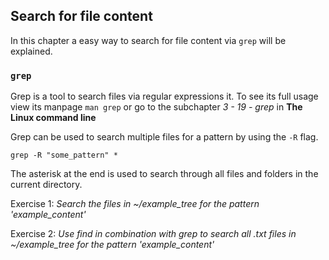 ## Search for file content
In this chapter a easy way to search for file content via `grep` will be explained.

### `grep`
Grep is a tool to search files via regular expressions it. To see its full usage view its manpage `man grep` or go to the subchapter *3 - 19 - grep* in **The Linux command line**

Grep can be used to search multiple files for a pattern by using the `-R` flag.

~~~~
grep -R "some_pattern" *
~~~~

The asterisk at the end is used to search through all files and folders in the current directory.

Exercise 1:
*Search the files in ~/example_tree for the pattern 'example_content'*

Exercise 2:
*Use find in combination with grep to search all .txt files in ~/example_tree for the pattern 'example_content'*

